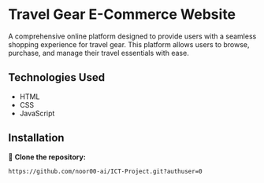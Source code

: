# Travel Gear E-Commerce Website

A comprehensive online platform designed to provide users with a seamless shopping experience for travel gear. This platform allows users to browse, purchase, and manage their travel essentials with ease.

## Technologies Used

- HTML
- CSS
- JavaScript

## Installation

🔗 **Clone the repository:**

```bash
https://github.com/noor00-ai/ICT-Project.git?authuser=0



